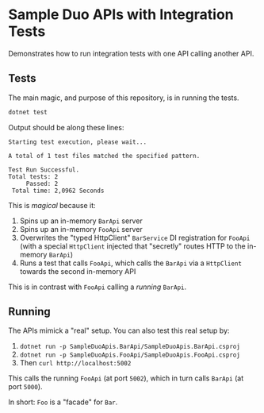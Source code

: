 # Sample Duo APIs with Integration Tests

Demonstrates how to run integration tests with one API calling another API.

## Tests

The main magic, and purpose of this repository, is in running the tests.

```sh
dotnet test
```
Output should be along these lines:

```none
Starting test execution, please wait...

A total of 1 test files matched the specified pattern.

Test Run Successful.
Total tests: 2
     Passed: 2
 Total time: 2,0962 Seconds
```

This is _magical_ because it:

1. Spins up an in-memory `BarApi` server
1. Spins up an in-memory `FooApi` server
1. Overwrites the "typed HttpClient" `BarService` DI registration for `FooApi` (with a special `HttpClient` injected that "secretly" routes HTTP to the in-memory `BarApi`)
1. Runs a test that calls `FooApi`, which calls the `BarApi` via a `HttpClient` towards the second in-memory API

This is in contrast with `FooApi` calling a _running_ `BarApi`.

## Running

The APIs mimick a "real" setup.
You can also test this real setup by:

1. `dotnet run -p SampleDuoApis.BarApi/SampleDuoApis.BarApi.csproj`
1. `dotnet run -p SampleDuoApis.FooApi/SampleDuoApis.FooApi.csproj`
1. Then `curl http://localhost:5002`

This calls the running `FooApi` (at port `5002`), which in turn calls `BarApi` (at port `5000`).

In short: `Foo` is a "facade" for `Bar`.